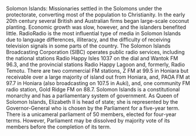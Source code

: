 Solomon Islands: Missionaries settled in the Solomons under the protectorate, converting most of the population to Christianity. In the early 20th century several British and Australian firms began large-scale coconut planting. Economic growth was slow, however, and the islanders benefited little. RadioRadio is the most influential type of media in Solomon Islands due to language differences, illiteracy, and the difficulty of receiving television signals in some parts of the country. The Solomon Islands Broadcasting Corporation (SIBC) operates public radio services, including the national stations Radio Happy Isles 1037 on the dial and Wantok FM 96.3, and the provincial stations Radio Happy Lagoon and, formerly, Radio Temotu. There are two commercial FM stations, Z FM at 99.5 in Honiara but receivable over a large majority of island out from Honiara, and, PAOA FM at 97.7 in Honiara (also broadcasting on 107.5 in Auki), and, one community FM radio station, Gold Ridge FM on 88.7. Solomon Islands is a constitutional monarchy and has a parliamentary system of government. As Queen of Solomon Islands, Elizabeth II is head of state; she is represented by the Governor-General who is chosen by the Parliament for a five-year term. There is a unicameral parliament of 50 members, elected for four-year terms. However, Parliament may be dissolved by majority vote of its members before the completion of its term.
